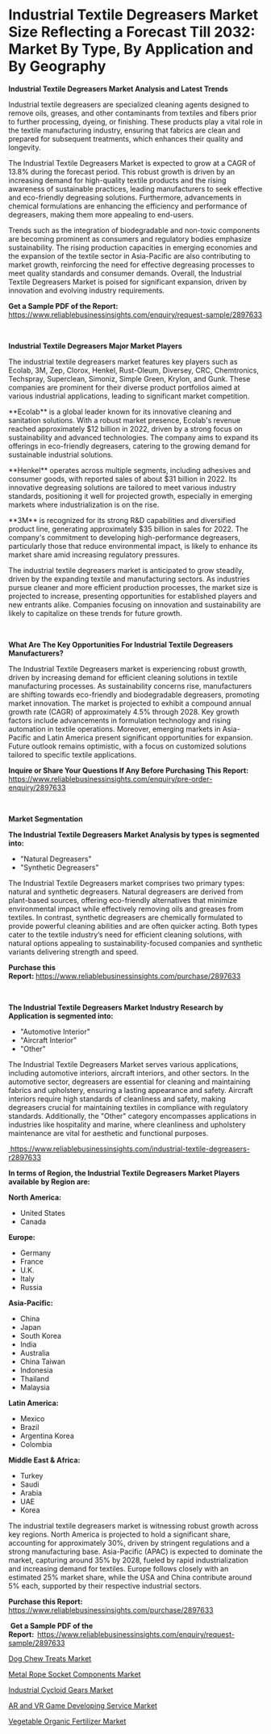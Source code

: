 <p><h1>Industrial Textile Degreasers Market Size Reflecting a Forecast Till 2032: Market By Type, By Application and By Geography</h1></p><p><strong>Industrial Textile Degreasers Market Analysis and Latest Trends</strong></p>
<p><p>Industrial textile degreasers are specialized cleaning agents designed to remove oils, greases, and other contaminants from textiles and fibers prior to further processing, dyeing, or finishing. These products play a vital role in the textile manufacturing industry, ensuring that fabrics are clean and prepared for subsequent treatments, which enhances their quality and longevity.</p><p>The Industrial Textile Degreasers Market is expected to grow at a CAGR of 13.8% during the forecast period. This robust growth is driven by an increasing demand for high-quality textile products and the rising awareness of sustainable practices, leading manufacturers to seek effective and eco-friendly degreasing solutions. Furthermore, advancements in chemical formulations are enhancing the efficiency and performance of degreasers, making them more appealing to end-users. </p><p>Trends such as the integration of biodegradable and non-toxic components are becoming prominent as consumers and regulatory bodies emphasize sustainability. The rising production capacities in emerging economies and the expansion of the textile sector in Asia-Pacific are also contributing to market growth, reinforcing the need for effective degreasing processes to meet quality standards and consumer demands. Overall, the Industrial Textile Degreasers Market is poised for significant expansion, driven by innovation and evolving industry requirements.</p></p>
<p><strong>Get a Sample PDF of the Report:&nbsp;</strong> <a href="https://www.reliablebusinessinsights.com/enquiry/request-sample/2897633?utm_campaign=950&utm_medium=2&utm_source=Github&utm_content=ia&utm_term=15032025&utm_id=industrial-textile-degreasers">https://www.reliablebusinessinsights.com/enquiry/request-sample/2897633</a></p>
<p>&nbsp;</p>
<p><strong>Industrial Textile Degreasers Major Market Players</strong></p>
<p><p>The industrial textile degreasers market features key players such as Ecolab, 3M, Zep, Clorox, Henkel, Rust-Oleum, Diversey, CRC, Chemtronics, Techspray, Superclean, Simoniz, Simple Green, Krylon, and Gunk. These companies are prominent for their diverse product portfolios aimed at various industrial applications, leading to significant market competition.</p><p>**Ecolab** is a global leader known for its innovative cleaning and sanitation solutions. With a robust market presence, Ecolab's revenue reached approximately $12 billion in 2022, driven by a strong focus on sustainability and advanced technologies. The company aims to expand its offerings in eco-friendly degreasers, catering to the growing demand for sustainable industrial solutions.</p><p>**Henkel** operates across multiple segments, including adhesives and consumer goods, with reported sales of about $31 billion in 2022. Its innovative degreasing solutions are tailored to meet various industry standards, positioning it well for projected growth, especially in emerging markets where industrialization is on the rise.</p><p>**3M** is recognized for its strong R&D capabilities and diversified product line, generating approximately $35 billion in sales for 2022. The company's commitment to developing high-performance degreasers, particularly those that reduce environmental impact, is likely to enhance its market share amid increasing regulatory pressures.</p><p>The industrial textile degreasers market is anticipated to grow steadily, driven by the expanding textile and manufacturing sectors. As industries pursue cleaner and more efficient production processes, the market size is projected to increase, presenting opportunities for established players and new entrants alike. Companies focusing on innovation and sustainability are likely to capitalize on these trends for future growth.</p></p>
<p>&nbsp;</p>
<p><strong>What Are The Key Opportunities For Industrial Textile Degreasers Manufacturers?</strong></p>
<p><p>The Industrial Textile Degreasers market is experiencing robust growth, driven by increasing demand for efficient cleaning solutions in textile manufacturing processes. As sustainability concerns rise, manufacturers are shifting towards eco-friendly and biodegradable degreasers, promoting market innovation. The market is projected to exhibit a compound annual growth rate (CAGR) of approximately 4.5% through 2028. Key growth factors include advancements in formulation technology and rising automation in textile operations. Moreover, emerging markets in Asia-Pacific and Latin America present significant opportunities for expansion. Future outlook remains optimistic, with a focus on customized solutions tailored to specific textile applications.</p></p>
<p><strong>Inquire or Share Your Questions If Any Before Purchasing This Report:</strong> <a href="https://www.reliablebusinessinsights.com/enquiry/pre-order-enquiry/2897633?utm_campaign=950&utm_medium=2&utm_source=Github&utm_content=ia&utm_term=15032025&utm_id=industrial-textile-degreasers">https://www.reliablebusinessinsights.com/enquiry/pre-order-enquiry/2897633</a></p>
<p>&nbsp;</p>
<p><strong>Market Segmentation</strong></p>
<p><strong>The Industrial Textile Degreasers Market Analysis by types is segmented into:</strong></p>
<p><ul><li>"Natural Degreasers"</li><li>"Synthetic Degreasers"</li></ul></p>
<p><p>The Industrial Textile Degreasers market comprises two primary types: natural and synthetic degreasers. Natural degreasers are derived from plant-based sources, offering eco-friendly alternatives that minimize environmental impact while effectively removing oils and greases from textiles. In contrast, synthetic degreasers are chemically formulated to provide powerful cleaning abilities and are often quicker acting. Both types cater to the textile industry’s need for efficient cleaning solutions, with natural options appealing to sustainability-focused companies and synthetic variants delivering strength and speed.</p></p>
<p><strong>Purchase this Report:&nbsp;</strong><a href="https://www.reliablebusinessinsights.com/purchase/2897633?utm_campaign=950&utm_medium=2&utm_source=Github&utm_content=ia&utm_term=15032025&utm_id=industrial-textile-degreasers">https://www.reliablebusinessinsights.com/purchase/2897633</a></p>
<p>&nbsp;</p>
<p><strong>The Industrial Textile Degreasers Market Industry Research by Application is segmented into:</strong></p>
<p><ul><li>"Automotive Interior"</li><li>"Aircraft Interior"</li><li>"Other"</li></ul></p>
<p><p>The Industrial Textile Degreasers Market serves various applications, including automotive interiors, aircraft interiors, and other sectors. In the automotive sector, degreasers are essential for cleaning and maintaining fabrics and upholstery, ensuring a lasting appearance and safety. Aircraft interiors require high standards of cleanliness and safety, making degreasers crucial for maintaining textiles in compliance with regulatory standards. Additionally, the "Other" category encompasses applications in industries like hospitality and marine, where cleanliness and upholstery maintenance are vital for aesthetic and functional purposes.</p></p>
<p><a href="https://www.reliablebusinessinsights.com/industrial-textile-degreasers-r2897633?utm_campaign=950&utm_medium=2&utm_source=Github&utm_content=ia&utm_term=15032025&utm_id=industrial-textile-degreasers">&nbsp;https://www.reliablebusinessinsights.com/industrial-textile-degreasers-r2897633</a></p>
<p><strong>In terms of Region, the Industrial Textile Degreasers Market Players available by Region are:</strong></p>
<p>
    <p> <strong> North America: </strong>
        <ul>
            <li>United States</li>
            <li>Canada</li>
        </ul>
        </p> 
    <p> <strong> Europe: </strong>
        <ul>
            <li>Germany</li>
            <li>France</li>
            <li>U.K.</li>
            <li>Italy</li>
            <li>Russia</li>
        </ul>
        </p> 
    <p> <strong> Asia-Pacific: </strong>
        <ul>
            <li>China</li>
            <li>Japan</li>
            <li>South Korea</li>
            <li>India</li>
            <li>Australia</li>
            <li>China Taiwan</li>
            <li>Indonesia</li>
            <li>Thailand</li>
            <li>Malaysia</li>
        </ul>
        </p> 
    <p> <strong> Latin America: </strong>
        <ul>
            <li>Mexico</li>
            <li>Brazil</li>
            <li>Argentina Korea</li>
            <li>Colombia</li>
        </ul>
        </p> 
    <p> <strong> Middle East & Africa: </strong>
        <ul>
            <li>Turkey</li>
            <li>Saudi</li>
            <li>Arabia</li>
            <li>UAE</li>
            <li>Korea</li>
        </ul>
    </p>
    </p>
<p><p>The industrial textile degreasers market is witnessing robust growth across key regions. North America is projected to hold a significant share, accounting for approximately 30%, driven by stringent regulations and a strong manufacturing base. Asia-Pacific (APAC) is expected to dominate the market, capturing around 35% by 2028, fueled by rapid industrialization and increasing demand for textiles. Europe follows closely with an estimated 25% market share, while the USA and China contribute around 5% each, supported by their respective industrial sectors.</p></p>
<p><strong>Purchase this Report: </strong><a href="https://www.reliablebusinessinsights.com/purchase/2897633?utm_campaign=950&utm_medium=2&utm_source=Github&utm_content=ia&utm_term=15032025&utm_id=industrial-textile-degreasers">https://www.reliablebusinessinsights.com/purchase/2897633</a></p>
<p>&nbsp;<strong>Get a Sample PDF of the Report:&nbsp;&nbsp;</strong><a href="https://www.reliablebusinessinsights.com/enquiry/request-sample/2897633?utm_campaign=950&utm_medium=2&utm_source=Github&utm_content=ia&utm_term=15032025&utm_id=industrial-textile-degreasers">https://www.reliablebusinessinsights.com/enquiry/request-sample/2897633</a></p>
<p><strong></strong></p>
<p><p><a href="https://github.com/motanafraxer/Market-Research-Report-List-1/blob/main/dog-chew-treats-market.md?utm_campaign=950&utm_medium=2&utm_source=Github&utm_content=ia&utm_term=15032025&utm_id=industrial-textile-degreasers">Dog Chew Treats Market</a></p><p><a href="https://github.com/efialiurca/Market-Research-Report-List-1/blob/main/metal-rope-socket-components-market.md?utm_campaign=950&utm_medium=2&utm_source=Github&utm_content=ia&utm_term=15032025&utm_id=industrial-textile-degreasers">Metal Rope Socket Components Market</a></p><p><a href="https://github.com/noppbebawy/Market-Research-Report-List-1/blob/main/industrial-cycloid-gears-market.md?utm_campaign=950&utm_medium=2&utm_source=Github&utm_content=ia&utm_term=15032025&utm_id=industrial-textile-degreasers">Industrial Cycloid Gears Market</a></p><p><a href="https://github.com/bramsklizas/Market-Research-Report-List-1/blob/main/ar-and-vr-game-developing-service-market.md?utm_campaign=950&utm_medium=2&utm_source=Github&utm_content=ia&utm_term=15032025&utm_id=industrial-textile-degreasers">AR and VR Game Developing Service Market</a></p><p><a href="https://github.com/stohllaackdw/Market-Research-Report-List-1/blob/main/vegetable-organic-fertilizer-market.md?utm_campaign=950&utm_medium=2&utm_source=Github&utm_content=ia&utm_term=15032025&utm_id=industrial-textile-degreasers">Vegetable Organic Fertilizer Market</a></p></p>